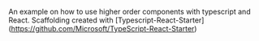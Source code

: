 An example on how to use higher order components with typescript and React. Scaffolding created with [Typescript-React-Starter] (https://github.com/Microsoft/TypeScript-React-Starter)